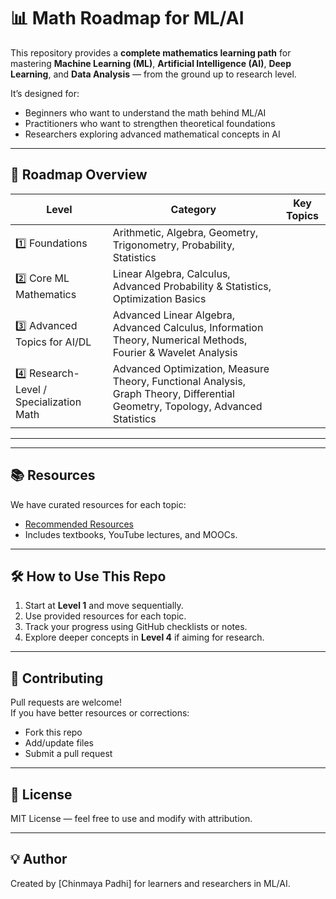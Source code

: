 # 📊 Math Roadmap for ML/AI

This repository provides a **complete mathematics learning path** for mastering **Machine Learning (ML)**, **Artificial Intelligence (AI)**, **Deep Learning**, and **Data Analysis** — from the ground up to research level.

It’s designed for:
- Beginners who want to understand the math behind ML/AI
- Practitioners who want to strengthen theoretical foundations
- Researchers exploring advanced mathematical concepts in AI

---

## 🚀 Roadmap Overview

| Level | Category | Key Topics |
|-------|----------|------------|
| 1️⃣ Foundations | Arithmetic, Algebra, Geometry, Trigonometry, Probability, Statistics |
| 2️⃣ Core ML Mathematics | Linear Algebra, Calculus, Advanced Probability & Statistics, Optimization Basics |
| 3️⃣ Advanced Topics for AI/DL | Advanced Linear Algebra, Advanced Calculus, Information Theory, Numerical Methods, Fourier & Wavelet Analysis |
| 4️⃣ Research-Level / Specialization Math | Advanced Optimization, Measure Theory, Functional Analysis, Graph Theory, Differential Geometry, Topology, Advanced Statistics |

---

---

## 📚 Resources
We have curated resources for each topic:
- [Recommended Resources](resources/recommended_resources.md)
- Includes textbooks, YouTube lectures, and MOOCs.

---

## 🛠 How to Use This Repo
1. Start at **Level 1** and move sequentially.
2. Use provided resources for each topic.
3. Track your progress using GitHub checklists or notes.
4. Explore deeper concepts in **Level 4** if aiming for research.

---

## 🤝 Contributing
Pull requests are welcome!  
If you have better resources or corrections:
- Fork this repo
- Add/update files
- Submit a pull request

---

## 📜 License
MIT License — feel free to use and modify with attribution.

---

## 💡 Author
Created by [Chinmaya Padhi] for learners and researchers in ML/AI.




